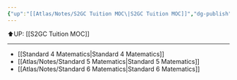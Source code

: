 ```yaml
---
{"up":"[[Atlas/Notes/S2GC Tuition MOC\|S2GC Tuition MOC]]","dg-publish":true,"permalink":"/atlas/notes/primary-school-matematik/","dgPassFrontmatter":true}
---
```


⬆️UP: [[S2GC Tuition MOC]]

---

- [[Standard 4 Matematics\|Standard 4 Matematics]]
- [[Atlas/Notes/Standard 5 Matematics\|Standard 5 Matematics]]
- [[Atlas/Notes/Standard 6 Matematics\|Standard 6 Matematics]]